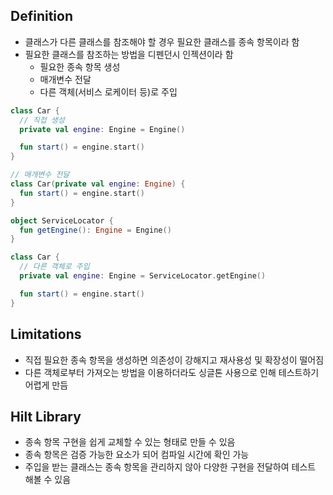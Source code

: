 ## Definition
- 클래스가 다른 클래스를 참조해야 할 경우 필요한 클래스를 종속 항목이라 함
- 필요한 클래스를 참조하는 방법을 디펜던시 인젝션이라 함
  - 필요한 종속 항목 생성
  - 매개변수 전달
  - 다른 객체(서비스 로케이터 등)로 주입
```kt
class Car {
  // 직접 생성
  private val engine: Engine = Engine()

  fun start() = engine.start()
}
```
```kt
// 매개변수 전달
class Car(private val engine: Engine) {
  fun start() = engine.start()
}
```
```kt
object ServiceLocator {
  fun getEngine(): Engine = Engine()
}

class Car {
  // 다른 객체로 주입
  private val engine: Engine = ServiceLocator.getEngine()

  fun start() = engine.start()
}
```

## Limitations
- 직접 필요한 종속 항목을 생성하면 의존성이 강해지고 재사용성 및 확장성이 떨어짐
- 다른 객체로부터 가져오는 방법을 이용하더라도 싱글톤 사용으로 인해 테스트하기 어렵게 만듬

## Hilt Library
- 종속 항목 구현을 쉽게 교체할 수 있는 형태로 만들 수 있음
- 종속 항목은 검증 가능한 요소가 되어 컴파일 시간에 확인 가능
- 주입을 받는 클래스는 종속 항목을 관리하지 않아 다양한 구현을 전달하여 테스트 해볼 수 있음
